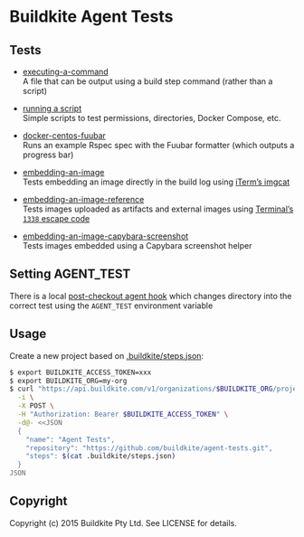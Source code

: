 # Buildkite Agent Tests

## Tests

* [executing-a-command](tests/executing-a-command)
<br>A file that can be output using a build step command (rather than a script)

* [running a script](tests/running-a-script)
<br>Simple scripts to test permissions, directories, Docker Compose, etc.

* [docker-centos-fuubar](tests/docker-centos-fuubar)
<br>Runs an example Rspec spec with the Fuubar formatter (which outputs a progress bar)

* [embedding-an-image](tests/embedding-an-image)
<br>Tests embedding an image directly in the build log using [iTerm’s imgcat](http://iterm2.com/images.html#/section/home)

* [embedding-an-image-reference](tests/embedding-an-image-reference)
<br>Tests images uploaded as artifacts and external images using [Terminal’s `1338` escape code](http://buildkite.github.io/terminal/)

* [embedding-an-image-capybara-screenshot](tests/embedding-an-image-capybara-screenshot)
<br>Tests images embedded using a Capybara screenshot helper

## Setting AGENT_TEST

There is a local [post-checkout agent hook](.buildkite/hooks/post-checkout) which changes directory into the correct test using the `AGENT_TEST` environment variable

## Usage

Create a new project based on [.buildkite/steps.json](.buildkite/steps.json):

```bash
$ export BUILDKITE_ACCESS_TOKEN=xxx
$ export BUILDKITE_ORG=my-org
$ curl "https://api.buildkite.com/v1/organizations/$BUILDKITE_ORG/projects" \
  -i \
  -X POST \
  -H "Authorization: Bearer $BUILDKITE_ACCESS_TOKEN" \
  -d@- <<JSON
  {
    "name": "Agent Tests",
    "repository": "https://github.com/buildkite/agent-tests.git",
    "steps": $(cat .buildkite/steps.json)
  }
JSON
```

## Copyright

Copyright (c) 2015 Buildkite Pty Ltd. See LICENSE for details.
